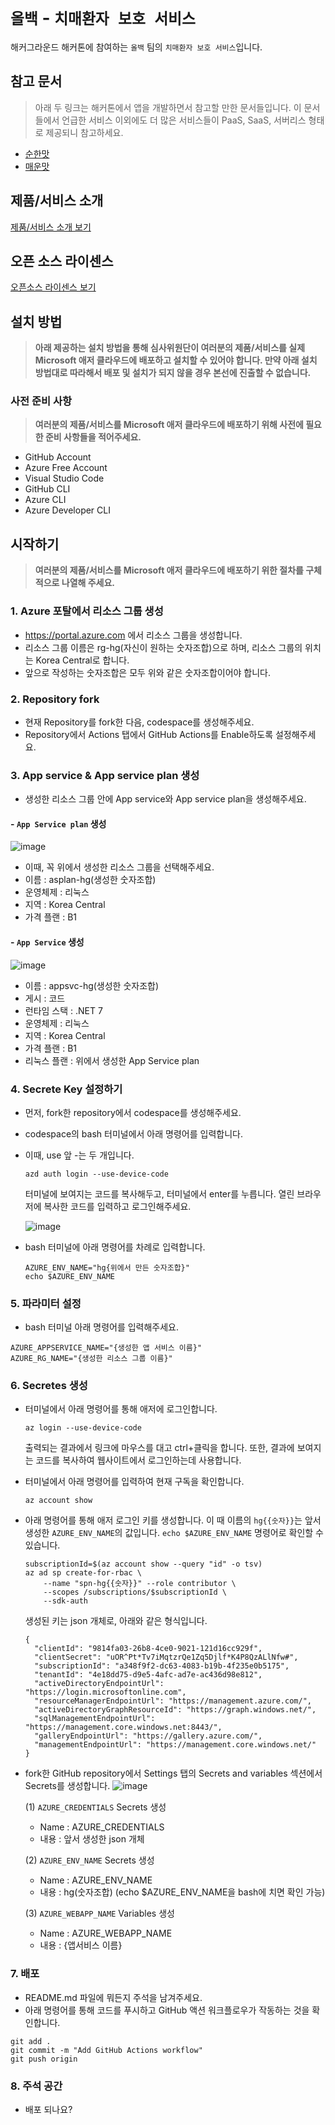 # `올백` - `치매환자 보호 서비스`

해커그라운드 해커톤에 참여하는 `올백` 팀의 `치매환자 보호 서비스`입니다.

## 참고 문서

> 아래 두 링크는 해커톤에서 앱을 개발하면서 참고할 만한 문서들입니다. 이 문서들에서 언급한 서비스 이외에도 더 많은 서비스들이 PaaS, SaaS, 서버리스 형태로 제공되니 참고하세요.

- [순한맛](./REFERENCES_BASIC.md)
- [매운맛](./REFERENCES_ADVANCED.md)

## 제품/서비스 소개

<!-- 아래 링크는 지우지 마세요 -->
[제품/서비스 소개 보기](TOPIC.md)
<!-- 위 링크는 지우지 마세요 -->

## 오픈 소스 라이센스

<!-- 아래 링크는 지우지 마세요 -->
[오픈소스 라이센스 보기](./LICENSE)
<!-- 위 링크는 지우지 마세요 -->

## 설치 방법

> **아래 제공하는 설치 방법을 통해 심사위원단이 여러분의 제품/서비스를 실제 Microsoft 애저 클라우드에 배포하고 설치할 수 있어야 합니다. 만약 아래 설치 방법대로 따라해서 배포 및 설치가 되지 않을 경우 본선에 진출할 수 없습니다.**

### 사전 준비 사항

> **여러분의 제품/서비스를 Microsoft 애저 클라우드에 배포하기 위해 사전에 필요한 준비 사항들을 적어주세요.**
- GitHub Account
- Azure Free Account
- Visual Studio Code
- GitHub CLI
- Azure CLI
- Azure Developer CLI

## 시작하기

> **여러분의 제품/서비스를 Microsoft 애저 클라우드에 배포하기 위한 절차를 구체적으로 나열해 주세요.**


### 1. Azure 포탈에서 리소스 그룹 생성
- https://portal.azure.com 에서 리소스 그룹을 생성합니다.
- 리소스 그룹 이름은 rg-hg(자신이 원하는 숫자조합)으로 하며, 리소스 그룹의 위치는 Korea Central로 합니다.
- 앞으로 작성하는 숫자조합은 모두 위와 같은 숫자조합이어야 합니다.

### 2. Repository fork
- 현재 Repository를 fork한 다음, codespace를 생성해주세요.
- Repository에서 Actions 탭에서 GitHub Actions를 Enable하도록 설정해주세요.

### 3. App service & App service plan 생성
- 생성한 리소스 그룹 안에 App service와 App service plan을 생성해주세요.
  
#### - `App Service plan` 생성    
  ![image](https://github.com/hackersground-kr/httpsgithubcomhackersground-krall100/assets/105070397/df12aa4d-948a-4bc9-9e6c-0bd3626b622b)

  - 이때, 꼭 위에서 생성한 리소스 그룹을 선택해주세요.
   - 이름 : asplan-hg(생성한 숫자조합)
   - 운영체제 : 리눅스    
   - 지역 : Korea Central    
   - 가격 플랜 : B1    

#### - `App Service` 생성    
  ![image](https://github.com/hackersground-kr/httpsgithubcomhackersground-krall100/assets/84391428/7719ac1d-619f-4f18-bfff-5b5bea877ec2)
   - 이름 : appsvc-hg(생성한 숫자조합)
   - 게시 : 코드 
   - 런타임 스택 : .NET 7    
   - 운영체제 : 리눅스    
   - 지역 : Korea Central    
   - 가격 플랜 : B1    
   - 리눅스 플랜 : 위에서 생성한 App Service plan


### 4. Secrete Key 설정하기
- 먼저, fork한 repository에서 codespace를 생성해주세요.    
- codespace의 bash 터미널에서 아래 명령어를 입력합니다.
- 이때, use 앞 -는 두 개입니다.

    ```
    azd auth login --use-device-code
    ```

    터미널에 보여지는 코드를 복사해두고,
    터미널에서 enter를 누릅니다.
    열린 브라우저에 복사한 코드를 입력하고 로그인해주세요.

    ![image](https://github.com/hackersground-kr/httpsgithubcomhackersground-krall100/assets/105070397/fa56beb5-6665-49d2-890a-aefcd8a294f7)

    

- bash 터미널에 아래 명령어를 차례로 입력합니다.

    ```
    AZURE_ENV_NAME="hg{위에서 만든 숫자조합}"
    echo $AZURE_ENV_NAME
    ```


### 5. 파라미터 설정
- bash 터미널 아래 명령어를 입력해주세요.
```
AZURE_APPSERVICE_NAME="{생성한 앱 서비스 이름}"
AZURE_RG_NAME="{생성한 리소스 그룹 이름}"
```


### 6. Secretes 생성

- 터미널에서 아래 명령어를 통해 애저에 로그인합니다.

    ```
    az login --use-device-code
    ```

    출력되는 결과에서 링크에 마우스를 대고 ctrl+클릭을 합니다. 
    또한, 결과에 보여지는 코드를 복사하여 웹사이트에서 로그인하는데 사용합니다.

- 터미널에서 아래 명령어를 입력하여 현재 구독을 확인합니다.

    ```
    az account show
    ```

- 아래 명령어를 통해 애저 로그인 키를 생성합니다. 이 때 이름의 `hg{{숫자}}`는 앞서 생성한 `AZURE_ENV_NAME`의 값입니다. `echo $AZURE_ENV_NAME` 명령어로 확인할 수 있습니다.

    ```
    subscriptionId=$(az account show --query "id" -o tsv)
    az ad sp create-for-rbac \
        --name "spn-hg{{숫자}}" --role contributor \
        --scopes /subscriptions/$subscriptionId \
        --sdk-auth
    ```

   생성된 키는 json 개체로, 아래와 같은 형식입니다.

    ```
    {
      "clientId": "9814fa03-26b8-4ce0-9021-121d16cc929f",
      "clientSecret": "uOR^Pt*Tv7iMqtzrQe1Zq5Djlf*K4P8QzALlNfw#",
      "subscriptionId": "a348f9f2-dc63-4083-b19b-4f235e0b5175",
      "tenantId": "4e18dd75-d9e5-4afc-ad7e-ac436d98e812",
      "activeDirectoryEndpointUrl": "https://login.microsoftonline.com",
      "resourceManagerEndpointUrl": "https://management.azure.com/",
      "activeDirectoryGraphResourceId": "https://graph.windows.net/",
      "sqlManagementEndpointUrl": "https://management.core.windows.net:8443/",
      "galleryEndpointUrl": "https://gallery.azure.com/",
      "managementEndpointUrl": "https://management.core.windows.net/"
    }
    ```

- fork한 GitHub repository에서 Settings 탭의 Secrets and variables 섹션에서 Secrets를 생성합니다.
![image](https://github.com/hackersground-kr/httpsgithubcomhackersground-krall100/assets/105070397/cf6cb91e-6038-4427-b655-49553368eaf6)

  
   (1) `AZURE_CREDENTIALS`  Secrets 생성
     - Name : AZURE_CREDENTIALS
     - 내용 : 앞서 생성한 json 개체


   (2) `AZURE_ENV_NAME` Secrets 생성    
     - Name : AZURE_ENV_NAME    
   - 내용 : hg(숫자조합) (echo $AZURE_ENV_NAME을 bash에 치면 확인 가능)
  
   (3) `AZURE_WEBAPP_NAME` Variables 생성
     - Name : AZURE_WEBAPP_NAME
     - 내용 : {앱서비스 이름}


### 7. 배포

- README.md 파일에 뭐든지 주석을 남겨주세요.
- 아래 명령어를 통해 코드를 푸시하고 GitHub 액션 워크플로우가 작동하는 것을 확인합니다.


```
git add .
git commit -m "Add GitHub Actions workflow"
git push origin
```

### 8. 주석 공간
- 배포 되나요?